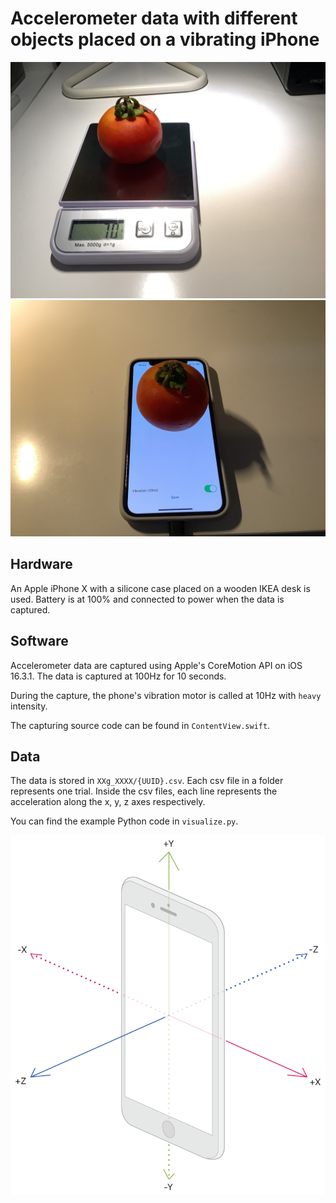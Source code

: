 # Accelerometer data with different objects placed on a vibrating iPhone

![Setup](IMG_0084.jpg)
![Setup](IMG_0085.jpg)

## Hardware

An Apple iPhone X with a silicone case placed on a wooden IKEA desk is used. Battery is at 100% and connected to power when the data is captured.

## Software

Accelerometer data are captured using Apple's CoreMotion API on iOS 16.3.1. The data is captured at 100Hz for 10 seconds.

During the capture, the phone's vibration motor is called at 10Hz with `heavy` intensity.

The capturing source code can be found in `ContentView.swift`.

## Data

The data is stored in `XXg_XXXX/{UUID}.csv`. Each csv file in a folder represents one trial. Inside the csv files, each line represents the acceleration along the x, y, z axes respectively.

You can find the example Python code in `visualize.py`.

![Accelerometer](accelerometer.png)

